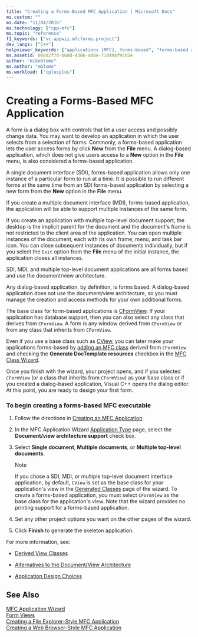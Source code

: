 ```yaml
---
title: "Creating a Forms-Based MFC Application | Microsoft Docs"
ms.custom: ""
ms.date: "11/04/2016"
ms.technology: ["cpp-mfc"]
ms.topic: "reference"
f1_keywords: ["vc.appwiz.mfcforms.project"]
dev_langs: ["C++"]
helpviewer_keywords: ["applications [MFC], forms-based", "forms-based applications [MFC]"]
ms.assetid: 048d2f7d-b60d-4386-ad8e-71d49af9c05e
author: "mikeblome"
ms.author: "mblome"
ms.workload: ["cplusplus"]
---
```

# Creating a Forms-Based MFC Application
A form is a dialog box with controls that let a user access and possibly change data. You may want to develop an application in which the user selects from a selection of forms. Commonly, a forms-based application lets the user access forms by click **New** from the **File** menu. A dialog-based application, which does not give users access to a **New** option in the **File** menu, is also considered a forms-based application.  
  
 A single document interface (SDI), forms-based application allows only one instance of a particular form to run at a time. It is possible to run different forms at the same time from an SDI forms-based application by selecting a new form from the **New** option in the **File** menu.  
  
 If you create a multiple document interface (MDI), forms-based application, the application will be able to support multiple instances of the same form.  
  
 If you create an application with multiple top-level document support, the desktop is the implicit parent for the document and the document's frame is not restricted to the client area of the application. You can open multiple instances of the document, each with its own frame, menu, and task bar icon. You can close subsequent instances of documents individually, but if you select the `Exit` option from the **File** menu of the initial instance, the application closes all instances.  
  
 SDI, MDI, and multiple top-level document applications are all forms based and use the document/view architecture.  
  
 Any dialog-based application, by definition, is forms based. A dialog-based application does not use the document/view architecture, so you must manage the creation and access methods for your own additional forms.  
  
 The base class for form-based applications is [CFormView](../../mfc/reference/cformview-class.md). If your application has database support, then you can also select any class that derives from `CFormView`. A form is any window derived from `CFormView` or from any class that inherits from `CFormView`.  
  
 Even if you use a base class such as [CView](../../mfc/reference/cview-class.md), you can later make your applications forms-based by [adding an MFC class](../../mfc/reference/adding-an-mfc-class.md) derived from `CFormView` and checking the **Generate DocTemplate resources** checkbox in the [MFC Class Wizard](../../mfc/reference/document-template-strings-mfc-add-class-wizard.md).  
  
 Once you finish with the wizard, your project opens, and if you selected `CFormView` (or a class that inherits from `CFormView`) as your base class or if you created a dialog-based application, Visual C++ opens the dialog editor. At this point, you are ready to design your first form.  
  
### To begin creating a forms-based MFC executable  
  
1.  Follow the directions in [Creating an MFC Application](../../mfc/reference/creating-an-mfc-application.md).  
  
2.  In the MFC Application Wizard [Application Type](../../mfc/reference/application-type-mfc-application-wizard.md) page, select the **Document/view architecture support** check box.  
  
3.  Select **Single document**, **Multiple documents**, or **Multiple top-level documents**.  
  
    > [!NOTE]
    >  If you chose a SDI, MDI, or multiple top-level document interface application, by default, `CView` is set as the base class for your application's view in the [Generated Classes](../../mfc/reference/generated-classes-mfc-application-wizard.md) page of the wizard. To create a forms-based application, you must select `CFormView` as the base class for the application's view. Note that the wizard provides no printing support for a forms-based application.  
  
4.  Set any other project options you want on the other pages of the wizard.  
  
5.  Click **Finish** to generate the skeleton application.  
  
 For more information, see:  
  
-   [Derived View Classes](../../mfc/derived-view-classes-available-in-mfc.md)  
  
-   [Alternatives to the Document/View Architecture](../../mfc/alternatives-to-the-document-view-architecture.md)  
  
-   [Application Design Choices](../../mfc/application-design-choices.md)  
  
## See Also  
 [MFC Application Wizard](../../mfc/reference/mfc-application-wizard.md)   
 [Form Views](../../mfc/form-views-mfc.md)   
 [Creating a File Explorer-Style MFC Application](../../mfc/reference/creating-a-file-explorer-style-mfc-application.md)   
 [Creating a Web Browser-Style MFC Application](../../mfc/reference/creating-a-web-browser-style-mfc-application.md)

